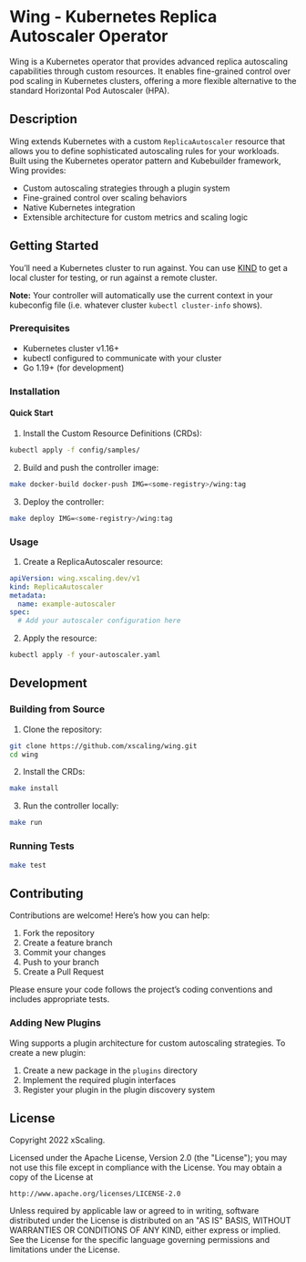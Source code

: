 # Wing - Kubernetes Replica Autoscaler Operator

Wing is a Kubernetes operator that provides advanced replica autoscaling capabilities through custom resources. It enables fine-grained control over pod scaling in Kubernetes clusters, offering a more flexible alternative to the standard Horizontal Pod Autoscaler (HPA).

## Description

Wing extends Kubernetes with a custom `ReplicaAutoscaler` resource that allows you to define sophisticated autoscaling rules for your workloads. Built using the Kubernetes operator pattern and Kubebuilder framework, Wing provides:

- Custom autoscaling strategies through a plugin system
- Fine-grained control over scaling behaviors
- Native Kubernetes integration
- Extensible architecture for custom metrics and scaling logic

## Getting Started

You’ll need a Kubernetes cluster to run against. You can use [KIND](https://sigs.k8s.io/kind) to get a local cluster for testing, or run against a remote cluster.

**Note:** Your controller will automatically use the current context in your kubeconfig file (i.e. whatever cluster `kubectl cluster-info` shows).

### Prerequisites

- Kubernetes cluster v1.16+
- kubectl configured to communicate with your cluster
- Go 1.19+ (for development)

### Installation

#### Quick Start

1. Install the Custom Resource Definitions (CRDs):

```sh
kubectl apply -f config/samples/
```

2. Build and push the controller image:

```sh
make docker-build docker-push IMG=<some-registry>/wing:tag
```
	
3. Deploy the controller:

```sh
make deploy IMG=<some-registry>/wing:tag
```

### Usage

1. Create a ReplicaAutoscaler resource:
```yaml
apiVersion: wing.xscaling.dev/v1
kind: ReplicaAutoscaler
metadata:
  name: example-autoscaler
spec:
  # Add your autoscaler configuration here
```

2. Apply the resource:
```sh
kubectl apply -f your-autoscaler.yaml
```

## Development

### Building from Source

1. Clone the repository:
```sh
git clone https://github.com/xscaling/wing.git
cd wing
```

2. Install the CRDs:
```sh
make install
```

3. Run the controller locally:
```sh
make run
```

### Running Tests

```sh
make test
```

## Contributing

Contributions are welcome! Here’s how you can help:

1. Fork the repository
2. Create a feature branch
3. Commit your changes
4. Push to your branch
5. Create a Pull Request

Please ensure your code follows the project’s coding conventions and includes appropriate tests.

### Adding New Plugins

Wing supports a plugin architecture for custom autoscaling strategies. To create a new plugin:

1. Create a new package in the `plugins` directory
2. Implement the required plugin interfaces
3. Register your plugin in the plugin discovery system

## License

Copyright 2022 xScaling.

Licensed under the Apache License, Version 2.0 (the "License");
you may not use this file except in compliance with the License.
You may obtain a copy of the License at

    http://www.apache.org/licenses/LICENSE-2.0

Unless required by applicable law or agreed to in writing, software
distributed under the License is distributed on an "AS IS" BASIS,
WITHOUT WARRANTIES OR CONDITIONS OF ANY KIND, either express or implied.
See the License for the specific language governing permissions and
limitations under the License.
